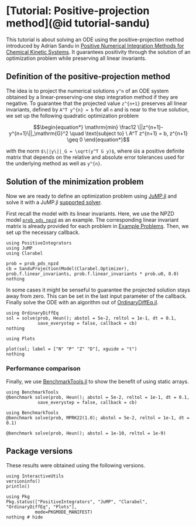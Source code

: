 # [Tutorial: Positive-projection method](@id tutorial-sandu)

This tutorial is about solving an ODE using the positive-projection method introduced by Adrian Sandu in [Positive Numerical Integration Methods for Chemical Kinetic Systems](https://doi.org/10.1006%2Fjcph.2001.6750). It guarantees positivity through the solution of an optimization problem while preserving all linear invariants.


## Definition of the positive-projection method

The idea is to project the numerical solutions ``y^n`` of an ODE system obtained by a linear-preserving-one step integration method if they are negative. To guarantee that the projected value ``z^{n+1}`` preserves all linear invariants, defined by ``A^T y^{n} = b`` for all ``n`` and is near to the true solution, we set up the following quadratic optimization problem
```math
\begin{equation*}
\mathrm{min} \frac12 \||z^{n+1}-y^{n+1}\||_\mathrm{G}^2 \quad \text{subject to} \ A^T z^{n+1} = b, z^{n+1} \geq 0
\end{equation*}
```
with the norm ```$\||y\||_G = \sqrt(y^T G y)$```, where ```G```is a positive definite matrix that depends on the relative and absolute error tolerances used for the underlying method as well as ``y^{n}``.

## Solution of the minimization problem

Now we are ready to define an optimization problem using [JuMP.jl](https://jump.dev/) and solve it with a JuMP.jl [supported solver](https://jump.dev/JuMP.jl/stable/installation/#Supported-solvers). 

First recall the model with its linear invariants. Here, we use the NPZD model [`prob_pds_npzd`](@ref) as an example. The corresponding linear invariant matrix is already provided for each problem in [Example Problems](https://NumericalMathematics.github.io/PositiveIntegrators.jl/dev/api_reference/#Example-problems). Then, we set up the necessary callback. 

```@example Sandu_NPZD
using PositiveIntegrators
using JuMP
using Clarabel

prob = prob_pds_npzd
cb = SanduProjection(Model(Clarabel.Optimizer), prob.f.linear_invariants, prob.f.linear_invariants * prob.u0, 0.0)
nothing
```
In some cases it might be senseful to guarantee the projected solution stays away from zero. This can be set in the last input parameter of the callback.
Finally solve the ODE with an algorithm out of [OrdinaryDiffEq.jl](https://docs.sciml.ai/OrdinaryDiffEq/stable/).
```@example Sandu_NPZD
using OrdinaryDiffEq
sol = solve(prob, Heun(); abstol = 5e-2, reltol = 1e-1, dt = 0.1,
            save_everystep = false, callback = cb)
nothing
```

```@example Sandu_NPZD
using Plots

plot(sol; label = ["N" "P" "Z" "D"], xguide = "t")
nothing
```


### Performance comparison

Finally, we use [BenchmarkTools.jl](https://github.com/JuliaCI/BenchmarkTools.jl)
to show the benefit of using static arrays.

```@example NPZD
using BenchmarkTools
@benchmark solve(prob, Heun(); abstol = 5e-2, reltol = 1e-1, dt = 0.1,
            save_everystep = false, callback = cb)
```

```@example NPZD
using BenchmarkTools
@benchmark solve(prob, MPRK22(1.0); abstol = 5e-2, reltol = 1e-1, dt = 0.1)
```

```@example NPZD
@benchmark solve(prob, Heun(); abstol = 1e-10, reltol = 1e-9)
```

## Package versions

These results were obtained using the following versions.
```@example NPZD
using InteractiveUtils
versioninfo()
println()

using Pkg
Pkg.status(["PositiveIntegrators", "JuMP", "Clarabel", "OrdinaryDiffEq", "Plots"],
           mode=PKGMODE_MANIFEST)
nothing # hide
```
